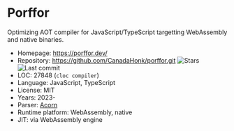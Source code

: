 # Porffor

Optimizing AOT compiler for JavaScript/TypeScript targetting WebAssembly and native binaries.

* Homepage:         https://porffor.dev/
* Repository:       https://github.com/CanadaHonk/porffor.git <span class="shields"><img src="https://img.shields.io/github/stars/CanadaHonk/porffor?label=&style=flat-square" alt="Stars" title="Stars"><img src="https://img.shields.io/github/last-commit/CanadaHonk/porffor?label=&style=flat-square" alt="Last commit" title="Last commit"></span>
* LOC:              27848 (`cloc compiler`)
* Language:         JavaScript, TypeScript
* License:          MIT
* Years:            2023-
* Parser:           [Acorn](../parsers/acorn.md)
* Runtime platform: WebAssembly, native
* JIT:              via WebAssembly engine
